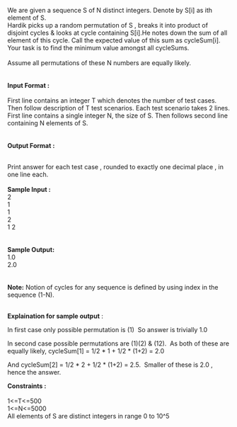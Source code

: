 <p>We are given a sequence S of N distinct integers. Denote by S[i] as ith element of S.<br>Hardik picks up a random permutation of S , breaks it into product of disjoint cycles &amp; looks at cycle containing S[i].He notes down the sum of all element of this cycle. Call the expected value of this sum as cycleSum[i]. Your task is to find the minimum value amongst all cycleSums.<br><br>Assume all permutations of these N numbers are equally likely.<br><br><br><strong>Input Format :</strong><br><br>First line contains an integer T which denotes the number of test cases. Then follow description of T test scenarios. Each test scenario takes 2 lines. First line contains a single integer N, the size of S. Then follows second line containing N elements of S.<br><br><br><strong>Output Format :</strong></p>
<p><strong></strong><br>Print answer for each test case , rounded to exactly one decimal place , in one line each. <br><br><strong>Sample Input :</strong><br>2<br>1<br>1<br>2<br>1 2<br><br><br><strong>Sample Output:</strong><br>1.0<br>2.0<br><br><br><strong>Note:</strong> Notion of cycles for any sequence is defined by using index in the sequence (1-N).<br><br></p>
<p><strong>Explaination for sample output</strong> :</p>
<p>In first case only possible permutation is (1)&nbsp; So answer is trivially 1.0</p>
<p>In second case possible permutations are (1)(2) &amp; (12).&nbsp; As both of these are equally likely, cycleSum[1] = 1/2 * 1 + 1/2 * (1+2) = 2.0</p>
<p>And cycleSum[2] = 1/2 * 2 + 1/2 * (1+2) = 2.5.&nbsp; Smaller of these is 2.0 , hence the answer.</p>
<p><strong>Constraints :</strong><br><br>1&lt;=T&lt;=500<br>1&lt;=N&lt;=5000<br>All elements of S are distinct integers in range 0 to 10^5</p>